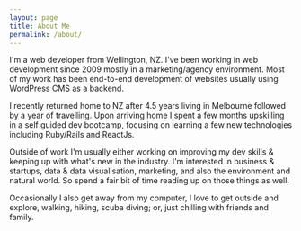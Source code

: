 ```yaml
---
layout: page
title: About Me
permalink: /about/
---
```


I'm a web developer from Wellington, NZ. I've been working in web development since 2009 mostly in a marketing/agency environment. Most of my work has been end-to-end development of websites usually using WordPress CMS as a backend.

I recently returned home to NZ after 4.5 years living in Melbourne followed by a year of travelling. Upon arriving home I spent a few months upskilling in a self guided dev bootcamp, focusing on learning a few new technologies including Ruby/Rails and ReactJs.

Outside of work I'm usually either working on improving my dev skills & keeping up with what's new in the industry. I'm interested in business & startups, data & data visualisation, marketing, and also the environment and natural world. So spend a fair bit of time reading up on those things as well.

Occasionally I also get away from my computer, I love to get outside and explore, walking, hiking, scuba diving; or, just chilling with friends and family.

<!-- Links -->
[null]: #
[sgs]: /self-guided-study/
